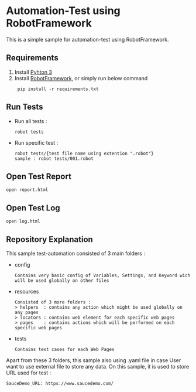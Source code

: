 # Automation-Test using RobotFramework

This is a simple sample for automation-test using RobotFramework.

## Requirements

1. Install [Pyhton 3](https://www.python.org/)
2. Install [RobotFramework](https://robotframework.org/robotframework/latest/RobotFrameworkUserGuide.html#installing-using-pip), or simply run below command
   ```
    pip install -r requirements.txt
   ```

## Run Tests
* Run all tests : 
   ```
   robot tests
   ```

* Run specific test : 
   ```
   robot tests/{test file name using extention ".robot"}
   sample : robot tests/001.robot
   ```

## Open Test Report

    open report.html

## Open Test Log

    open log.html

## Repository Explanation

This sample test-automation consisted of 3 main folders : 

* config
   ```
   Contains very basic config of Variables, Settings, and Keyword wich will be used globally on other files
   ```
* resources
   ```
   Consisted of 3 more folders :
   > helpers  : contains any action which might be used globally on any pages
   > locators : contains web element for each specific web pages
   > pages    : contains actions which will be performed on each specific web pages
   ```
* tests
   ```
   Contains test cases for each Web Pages
   ```

Apart from these 3 folders, this sample also using .yaml file in case User want to use external file to store any data. On this sample, it is used to store URL used for test :
   ```
   SauceDemo_URL: https://www.saucedemo.com/
   ```
